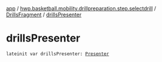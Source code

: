 [app](../../index.md) / [hwp.basketball.mobility.drillpreparation.step.selectdrill](../index.md) / [DrillsFragment](index.md) / [drillsPresenter](.)

# drillsPresenter

`lateinit var drillsPresenter: `[`Presenter`](../-drills-contract/-presenter/index.md)